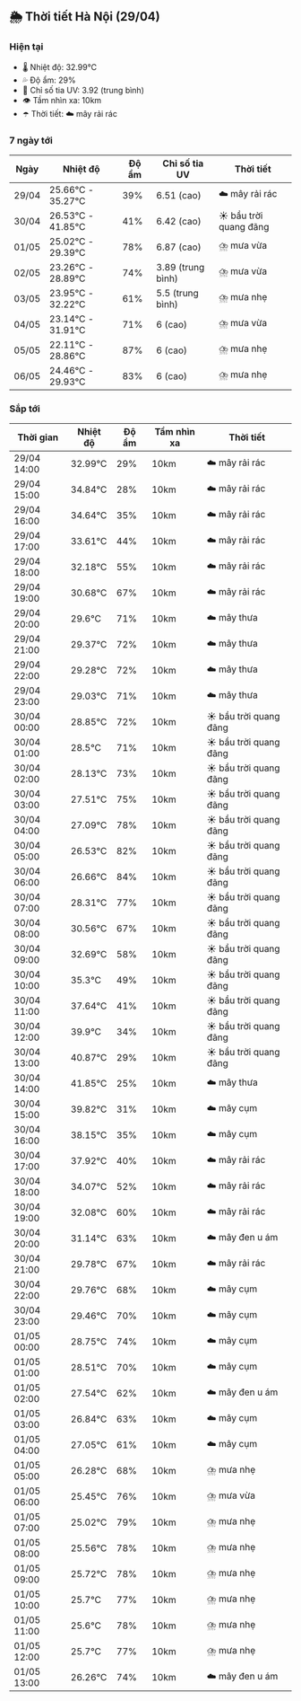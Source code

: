 ## 🌦️ Thời tiết Hà Nội (29/04)

### Hiện tại

- 🌡️ Nhiệt độ: 32.99℃
- 💦 Độ ẩm: 29%
- 🌟 Chỉ số tia UV: 3.92 (trung bình)
- 👁️ Tầm nhìn xa: 10km
- ☂️ Thời tiết: ☁️ mây rải rác

### 7 ngày tới

| Ngày | Nhiệt độ | Độ ẩm | Chỉ số tia UV | Thời tiết |
| --- | --- | --- | --- | --- |
| 29/04 | 25.66℃ - 35.27℃ | 39% | 6.51 (cao) | ☁️ mây rải rác |
| 30/04 | 26.53℃ - 41.85℃ | 41% | 6.42 (cao) | ☀️ bầu trời quang đãng |
| 01/05 | 25.02℃ - 29.39℃ | 78% | 6.87 (cao) | ⛈️ mưa vừa |
| 02/05 | 23.26℃ - 28.89℃ | 74% | 3.89 (trung bình) | ⛈️ mưa vừa |
| 03/05 | 23.95℃ - 32.22℃ | 61% | 5.5 (trung bình) | ⛈️ mưa nhẹ |
| 04/05 | 23.14℃ - 31.91℃ | 71% | 6 (cao) | ⛈️ mưa vừa |
| 05/05 | 22.11℃ - 28.86℃ | 87% | 6 (cao) | ⛈️ mưa nhẹ |
| 06/05 | 24.46℃ - 29.93℃ | 83% | 6 (cao) | ⛈️ mưa nhẹ |

### Sắp tới

| Thời gian | Nhiệt độ | Độ ẩm | Tầm nhìn xa | Thời tiết |
| --- | --- | --- | --- | --- |
| 29/04 14:00 | 32.99℃ | 29% | 10km | ☁️ mây rải rác |
| 29/04 15:00 | 34.84℃ | 28% | 10km | ☁️ mây rải rác |
| 29/04 16:00 | 34.64℃ | 35% | 10km | ☁️ mây rải rác |
| 29/04 17:00 | 33.61℃ | 44% | 10km | ☁️ mây rải rác |
| 29/04 18:00 | 32.18℃ | 55% | 10km | ☁️ mây rải rác |
| 29/04 19:00 | 30.68℃ | 67% | 10km | ☁️ mây rải rác |
| 29/04 20:00 | 29.6℃ | 71% | 10km | ☁️ mây thưa |
| 29/04 21:00 | 29.37℃ | 72% | 10km | ☁️ mây thưa |
| 29/04 22:00 | 29.28℃ | 72% | 10km | ☁️ mây thưa |
| 29/04 23:00 | 29.03℃ | 71% | 10km | ☁️ mây thưa |
| 30/04 00:00 | 28.85℃ | 72% | 10km | ☀️ bầu trời quang đãng |
| 30/04 01:00 | 28.5℃ | 71% | 10km | ☀️ bầu trời quang đãng |
| 30/04 02:00 | 28.13℃ | 73% | 10km | ☀️ bầu trời quang đãng |
| 30/04 03:00 | 27.51℃ | 75% | 10km | ☀️ bầu trời quang đãng |
| 30/04 04:00 | 27.09℃ | 78% | 10km | ☀️ bầu trời quang đãng |
| 30/04 05:00 | 26.53℃ | 82% | 10km | ☀️ bầu trời quang đãng |
| 30/04 06:00 | 26.66℃ | 84% | 10km | ☀️ bầu trời quang đãng |
| 30/04 07:00 | 28.31℃ | 77% | 10km | ☀️ bầu trời quang đãng |
| 30/04 08:00 | 30.56℃ | 67% | 10km | ☀️ bầu trời quang đãng |
| 30/04 09:00 | 32.69℃ | 58% | 10km | ☀️ bầu trời quang đãng |
| 30/04 10:00 | 35.3℃ | 49% | 10km | ☀️ bầu trời quang đãng |
| 30/04 11:00 | 37.64℃ | 41% | 10km | ☀️ bầu trời quang đãng |
| 30/04 12:00 | 39.9℃ | 34% | 10km | ☀️ bầu trời quang đãng |
| 30/04 13:00 | 40.87℃ | 29% | 10km | ☀️ bầu trời quang đãng |
| 30/04 14:00 | 41.85℃ | 25% | 10km | ☁️ mây thưa |
| 30/04 15:00 | 39.82℃ | 31% | 10km | ☁️ mây cụm |
| 30/04 16:00 | 38.15℃ | 35% | 10km | ☁️ mây cụm |
| 30/04 17:00 | 37.92℃ | 40% | 10km | ☁️ mây rải rác |
| 30/04 18:00 | 34.07℃ | 52% | 10km | ☁️ mây rải rác |
| 30/04 19:00 | 32.08℃ | 60% | 10km | ☁️ mây rải rác |
| 30/04 20:00 | 31.14℃ | 63% | 10km | ☁️ mây đen u ám |
| 30/04 21:00 | 29.78℃ | 67% | 10km | ☁️ mây rải rác |
| 30/04 22:00 | 29.76℃ | 68% | 10km | ☁️ mây cụm |
| 30/04 23:00 | 29.46℃ | 70% | 10km | ☁️ mây cụm |
| 01/05 00:00 | 28.75℃ | 74% | 10km | ☁️ mây cụm |
| 01/05 01:00 | 28.51℃ | 70% | 10km | ☁️ mây cụm |
| 01/05 02:00 | 27.54℃ | 62% | 10km | ☁️ mây đen u ám |
| 01/05 03:00 | 26.84℃ | 63% | 10km | ☁️ mây cụm |
| 01/05 04:00 | 27.05℃ | 61% | 10km | ☁️ mây cụm |
| 01/05 05:00 | 26.28℃ | 68% | 10km | ⛈️ mưa nhẹ |
| 01/05 06:00 | 25.45℃ | 76% | 10km | ⛈️ mưa vừa |
| 01/05 07:00 | 25.02℃ | 79% | 10km | ⛈️ mưa nhẹ |
| 01/05 08:00 | 25.56℃ | 78% | 10km | ⛈️ mưa nhẹ |
| 01/05 09:00 | 25.72℃ | 78% | 10km | ⛈️ mưa nhẹ |
| 01/05 10:00 | 25.7℃ | 77% | 10km | ⛈️ mưa nhẹ |
| 01/05 11:00 | 25.6℃ | 78% | 10km | ⛈️ mưa nhẹ |
| 01/05 12:00 | 25.7℃ | 77% | 10km | ⛈️ mưa nhẹ |
| 01/05 13:00 | 26.26℃ | 74% | 10km | ☁️ mây đen u ám |

